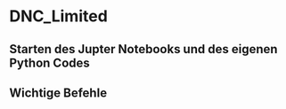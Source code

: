 # DNC_Limited



## Starten des Jupter Notebooks und des eigenen Python Codes



## Wichtige Befehle

